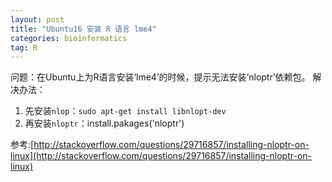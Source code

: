 ```yaml
---
layout: post
title: "Ubuntu16 安装 R 语言 lme4"
categories: bioinformatics
tag: R
---
```


问题：在Ubuntu上为R语言安装‘lme4’的时候，提示无法安装‘nloptr’依赖包。
解决办法：
1. 先安装`nlop`：`sudo apt-get install libnlopt-dev`
2. 再安装`nloptr`：install.pakages('nloptr')

参考:[http://stackoverflow.com/questions/29716857/installing-nloptr-on-linux](http://stackoverflow.com/questions/29716857/installing-nloptr-on-linux)
